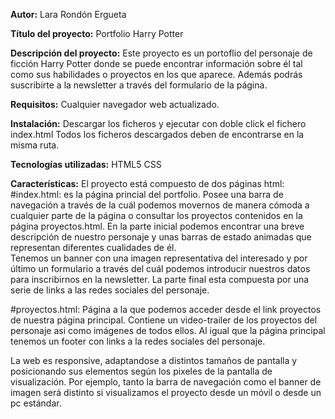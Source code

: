**Autor:**
Lara Rondón Ergueta

**Título del proyecto:**
Portfolio Harry Potter

**Descripción del proyecto:**
Este proyecto es un portoflio del personaje de ficción Harry Potter donde se puede encontrar información sobre él tal como sus habilidades o proyectos en los que aparece.
Además podrás suscribirte a la newsletter a través del formulario de la página.

**Requisitos:**
Cualquier navegador web actualizado.

**Instalación:**
Descargar los ficheros y ejecutar con doble click el fichero index.html
Todos los ficheros descargados deben de encontrarse en la misma ruta.

**Tecnologías utilizadas:**
HTML5
CSS

**Características:**
El proyecto está compuesto de dos páginas html:
#index.html: es la página princial del portfolio. Posee una barra de navegación a través de la cuál podemos movernos de manera cómoda a cualquier parte de la página o consultar los proyectos contenidos en la página proyectos.html.
En la parte inicial podemos encontrar una breve descripción de nuestro personaje y unas barras de estado animadas que representan diferentes cualidades de él.		    
Tenemos un banner con una imagen representativa del interesado y por último un formulario a través del cuál podemos introducir nuestros datos para inscribirnos en la newsletter.
La parte final esta compuesta por una serie de links a las redes sociales del personaje.

#proyectos.html:   Página a la que podemos acceder desde el link proyectos de nuestra página principal. Contiene un video-trailer de los proyectos del personaje asi como imágenes de todos ellos. Al igual que la página principal tenemos un footer con links a la redes sociales del personaje.

La web es responsive, adaptandose a distintos tamaños de pantalla y posicionando sus elementos según los pixeles de la pantalla de visualización. Por ejemplo, tanto la barra de navegación como el banner de imagen será distinto si visualizamos el proyecto desde un móvil o desde un pc estándar.